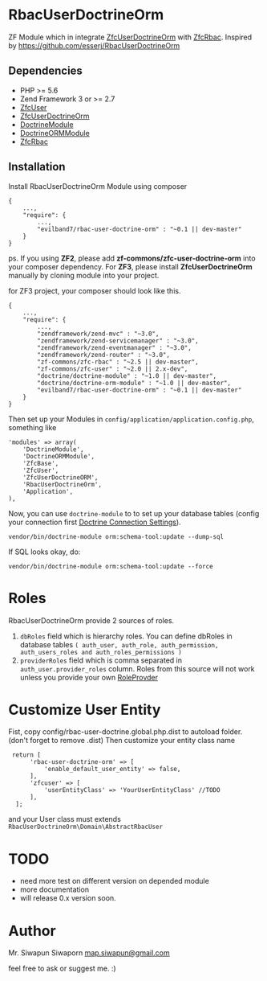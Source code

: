 # RbacUserDoctrineOrm
ZF Module which in integrate [ZfcUserDoctrineOrm](https://github.com/ZF-Commons/ZfcUserDoctrineORM) with [ZfcRbac](https://github.com/ZF-Commons/zfc-rbac).
Inspired by https://github.com/esserj/RbacUserDoctrineOrm

Dependencies
------------

- PHP >= 5.6
- Zend Framework 3 or >= 2.7
- [ZfcUser](https://github.com/ZF-Commons/ZfcUser)
- [ZfcUserDoctrineOrm](https://github.com/ZF-Commons/ZfcUserDoctrineORM)
- [DoctrineModule](https://github.com/doctrine/DoctrineModule)
- [DoctrineORMModule](https://github.com/doctrine/DoctrineORMModule)
- [ZfcRbac](https://github.com/ZF-Commons/zfc-rbac)

Installation
------------

Install RbacUserDoctrineOrm Module using composer

    {
        ...,
        "require": {
            ...,
            "evilband7/rbac-user-doctrine-orm" : "~0.1 || dev-master"
        }
    }

ps. If you using **ZF2**, please add **zf-commons/zfc-user-doctrine-orm** into your composer dependency. For **ZF3**, please install **ZfcUserDoctrineOrm** manually by cloning module into your project.

for ZF3 project, your composer should look like this.

    {
        ...,
        "require": {
            ...,
            "zendframework/zend-mvc" : "~3.0",
            "zendframework/zend-servicemanager" : "~3.0",
            "zendframework/zend-eventmanager" : "~3.0",
            "zendframework/zend-router" : "~3.0",
            "zf-commons/zfc-rbac" : "~2.5 || dev-master",
            "zf-commons/zfc-user" : "~2.0 || 2.x-dev",
            "doctrine/doctrine-module" : "~1.0 || dev-master",
            "doctrine/doctrine-orm-module" : "~1.0 || dev-master",
            "evilband7/rbac-user-doctrine-orm" : "~0.1 || dev-master"
        }
    }


Then set up your Modules in `config/application/application.config.php`, something like

    'modules' => array(
        'DoctrineModule',
        'DoctrineORMModule',
        'ZfcBase',
        'ZfcUser',
        'ZfcUserDoctrineORM',
        'RbacUserDoctrineOrm',
        'Application',
    ),


Now, you can use `doctrine-module` to to set up your database tables (config your connection first [Doctrine Connection Settings](https://github.com/doctrine/DoctrineORMModule#connection-settings)).

    vendor/bin/doctrine-module orm:schema-tool:update --dump-sql

If SQL looks okay, do: 

    vendor/bin/doctrine-module orm:schema-tool:update --force

# Roles
RbacUserDoctrineOrm provide 2 sources of roles.
1. `dbRoles` field which is hierarchy roles. You can define dbRoles in database tables `( auth_user, auth_role, auth_permission, auth_users_roles and auth_roles_permissions )`
2. `providerRoles` field which is comma separated in `auth_user.provider_roles` column. Roles from this source will not work unless you provide your own [RoleProvder](https://github.com/ZF-Commons/zfc-rbac/blob/master/docs/03.%20Role%20providers.md)

# Customize User Entity
Fist, copy config/rbac-user-doctrine.global.php.dist to autoload folder. (don't forget to remove .dist)
Then customize your entity class name

     return [
          'rbac-user-doctrine-orm' => [
              'enable_default_user_entity' => false,
          ],
          'zfcuser' => [
              'userEntityClass' => 'YourUserEntityClass' //TODO
          ],
      ];

and your User class must extends `RbacUserDoctrineOrm\Domain\AbstractRbacUser`

# TODO
- need more test on different version on depended module
- more documentation
- will release 0.x version soon.

# Author
Mr. Siwapun Siwaporn
map.siwapun@gmail.com

feel free to ask or suggest me. :)
